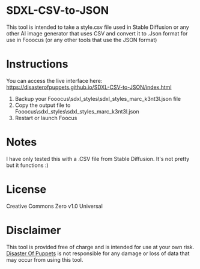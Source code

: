 # SDXL-CSV-to-JSON
This tool is intended to take a style.csv file used in Stable Diffusion or any other AI image generator that uses CSV
and convert it to .Json format for use in Fooocus (or any other tools that use the JSON format)

# Instructions
You can access the live interface here:
https://disasterofpuppets.github.io/SDXL-CSV-to-JSON/index.html

1. Backup your Fooocus\sdxl_styles\sdxl_styles_marc_k3nt3l.json file
2. Copy the output file to Fooocus\sdxl_styles\sdxl_styles_marc_k3nt3l.json
3. Restart or launch Foocus

# Notes
I have only tested this with a .CSV file from Stable Diffusion.
It's not pretty but it functions :)

# License
Creative Commons Zero v1.0 Universal

# Disclaimer
This tool is provided free of charge and is intended for use at your own risk. 
<a href="http://Disasterofpuppets.com"> Disaster Of Puppets</a> is not responsible for any damage or loss of data that may occur from using this tool.
